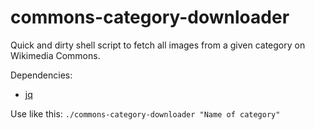 # commons-category-downloader

Quick and dirty shell script to fetch all images from a given category on Wikimedia Commons.

Dependencies:
* [jq](https://github.com/stedolan/jq)

Use like this: `./commons-category-downloader "Name of category"`
